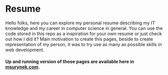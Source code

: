 # Resume
Hello folks,
here you can explore my personal resume describing my IT knowledge and 
my career in computer science in general. You can use the code stored in this repo 
as a inspiration for your own resume or just check out how I did it? 
Main motivation to create this pages, beside to create representation of my person, it was to try use as many as possible skills in web development.

#### Up and running version of those pages are available here in [msurynek.com](http://msurynek.com).

